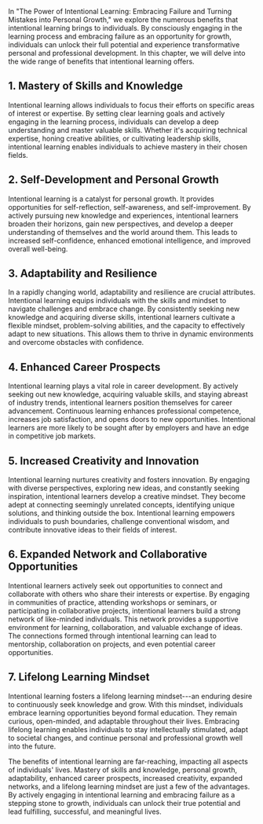 
In "The Power of Intentional Learning: Embracing Failure and Turning Mistakes into Personal Growth," we explore the numerous benefits that intentional learning brings to individuals. By consciously engaging in the learning process and embracing failure as an opportunity for growth, individuals can unlock their full potential and experience transformative personal and professional development. In this chapter, we will delve into the wide range of benefits that intentional learning offers.

1\. Mastery of Skills and Knowledge
----------------------------------

Intentional learning allows individuals to focus their efforts on specific areas of interest or expertise. By setting clear learning goals and actively engaging in the learning process, individuals can develop a deep understanding and master valuable skills. Whether it's acquiring technical expertise, honing creative abilities, or cultivating leadership skills, intentional learning enables individuals to achieve mastery in their chosen fields.

2\. Self-Development and Personal Growth
---------------------------------------

Intentional learning is a catalyst for personal growth. It provides opportunities for self-reflection, self-awareness, and self-improvement. By actively pursuing new knowledge and experiences, intentional learners broaden their horizons, gain new perspectives, and develop a deeper understanding of themselves and the world around them. This leads to increased self-confidence, enhanced emotional intelligence, and improved overall well-being.

3\. Adaptability and Resilience
------------------------------

In a rapidly changing world, adaptability and resilience are crucial attributes. Intentional learning equips individuals with the skills and mindset to navigate challenges and embrace change. By consistently seeking new knowledge and acquiring diverse skills, intentional learners cultivate a flexible mindset, problem-solving abilities, and the capacity to effectively adapt to new situations. This allows them to thrive in dynamic environments and overcome obstacles with confidence.

4\. Enhanced Career Prospects
----------------------------

Intentional learning plays a vital role in career development. By actively seeking out new knowledge, acquiring valuable skills, and staying abreast of industry trends, intentional learners position themselves for career advancement. Continuous learning enhances professional competence, increases job satisfaction, and opens doors to new opportunities. Intentional learners are more likely to be sought after by employers and have an edge in competitive job markets.

5\. Increased Creativity and Innovation
--------------------------------------

Intentional learning nurtures creativity and fosters innovation. By engaging with diverse perspectives, exploring new ideas, and constantly seeking inspiration, intentional learners develop a creative mindset. They become adept at connecting seemingly unrelated concepts, identifying unique solutions, and thinking outside the box. Intentional learning empowers individuals to push boundaries, challenge conventional wisdom, and contribute innovative ideas to their fields of interest.

6\. Expanded Network and Collaborative Opportunities
---------------------------------------------------

Intentional learners actively seek out opportunities to connect and collaborate with others who share their interests or expertise. By engaging in communities of practice, attending workshops or seminars, or participating in collaborative projects, intentional learners build a strong network of like-minded individuals. This network provides a supportive environment for learning, collaboration, and valuable exchange of ideas. The connections formed through intentional learning can lead to mentorship, collaboration on projects, and even potential career opportunities.

7\. Lifelong Learning Mindset
----------------------------

Intentional learning fosters a lifelong learning mindset---an enduring desire to continuously seek knowledge and grow. With this mindset, individuals embrace learning opportunities beyond formal education. They remain curious, open-minded, and adaptable throughout their lives. Embracing lifelong learning enables individuals to stay intellectually stimulated, adapt to societal changes, and continue personal and professional growth well into the future.

The benefits of intentional learning are far-reaching, impacting all aspects of individuals' lives. Mastery of skills and knowledge, personal growth, adaptability, enhanced career prospects, increased creativity, expanded networks, and a lifelong learning mindset are just a few of the advantages. By actively engaging in intentional learning and embracing failure as a stepping stone to growth, individuals can unlock their true potential and lead fulfilling, successful, and meaningful lives.
